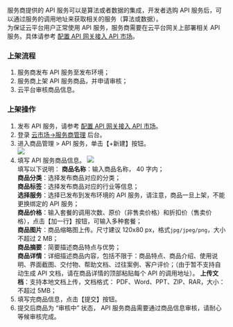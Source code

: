 服务商提供的 API 服务可以是算法或者数据的集成，开发者选购 API 服务后，可以通过服务的调用地址来获取相关的服务（算法或数据）。  
为保证云平台用户正常使用 API 服务，服务商需要在云平台网关上部署相关 API 服务。具体请参考 [配置 API 网关接入 API 市场](/document/product/306/13034)。   

### 上架流程    
1. 服务商发布 API 服务至发布环境；
2. 服务商上架 API 服务商品，并申请审核；
3. 云平台审核商品信息。
 
### 上架操作  
1. 发布 API 服务，请参考 [配置 API 网关接入 API 市场](/document/product/306/13034)。  
2. 登录 [云市场->服务商管理](http://console.tcecqpoc.fsphere.cn/serviceprovider/goods/api) 后台。  
3. 进入商品管理 > API 服务，单击【+新建】按钮。    
![](http://imgcache.tcecqpoc.fsphere.cn/image/mc.qcloudimg.com/static/img/c3f3bce8487fc2dd0d3b7d3168ac517f/image.png)  
4. 填写 API 服务商品信息。
![](http://imgcache.tcecqpoc.fsphere.cn/image/mc.qcloudimg.com/static/img/20ada80246bbd1e005f3dcea01926f6e/image.png)  
填写以下说明：
**商品名称**：输入商品名称， 40 字内；  
**商品分类**：选择发布商品对应的分类；  
**商品标签**：选择发布商品对应的行业等信息；  
**选择服务**：选择已发布到发布环境的 API 服务，请注意，商品一旦上架，不能更换绑定的 API 服务；  
**商品价格**：输入套餐的调用次数、原价（非售卖价格）和折扣价（售卖价格），点击【加一行】按钮，可输入多种套餐；  
**商品图片**：商品缩略图上传。尺寸建议 120x80 px，格式`jpg/jpeg/png`，大小不超过 2 MB；  
**商品摘要**：简要描述商品特点与优势；   
**商品详情**：详细描述商品内容，包括不限于：商品特点、商品介绍、使用说明、界面截图、交付物、帮助文档、过往案例、客户评价；（由于暂不支持自动生成 API 文档，请在商品详情的顶部粘贴每个 API 的调用地址）。
**上传文档**：支持本地文档上传，文档格式： PDF、Word、PPT、ZIP、RAR，大小：不超过 5MB；  
5. 填写完商品信息，点击【提交】按钮。     
6. 提交后商品为 “审核中” 状态， API 服务商品需要通过商品信息审核，请耐心等候审核完成。
